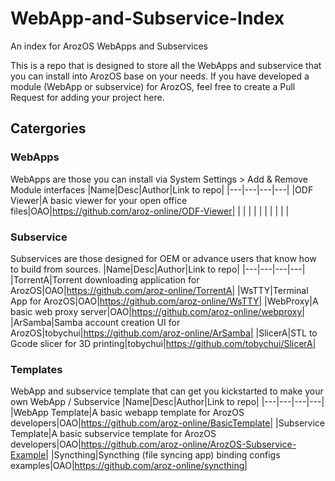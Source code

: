 # WebApp-and-Subservice-Index
An index for ArozOS WebApps and Subservices

This is a repo that is designed to store all the WebApps and subservice that you can install into ArozOS base on your needs. If you have developed a module (WebApp or subservice) for ArozOS, feel free to create a Pull Request for adding your project here.

## Catergories
### WebApps
WebApps are those you can install via System Settings > Add & Remove Module interfaces
|Name|Desc|Author|Link to repo|
|---|---|---|---|
|ODF Viewer|A basic viewer for your open office files|OAO|https://github.com/aroz-online/ODF-Viewer|
|   |   |   |   |
|   |   |   |   |

### Subservice
Subservices are those designed for OEM or advance users that know how to build from sources.
|Name|Desc|Author|Link to repo|
|---|---|---|---|
|TorrentA|Torrent downloading application for ArozOS|OAO|https://github.com/aroz-online/TorrentA|
|WsTTY|Terminal App for ArozOS|OAO|https://github.com/aroz-online/WsTTY|
|WebProxy|A basic web proxy server|OAO|https://github.com/aroz-online/webproxy|
|ArSamba|Samba account creation UI for ArozOS|tobychui|https://github.com/aroz-online/ArSamba|
|SlicerA|STL to Gcode slicer for 3D printing|tobychui|https://github.com/tobychui/SlicerA|

### Templates
WebApp and subservice template that can get you kickstarted to make your own WebApp / Subservice
|Name|Desc|Author|Link to repo|
|---|---|---|---|
|WebApp Template|A basic webapp template for ArozOS developers|OAO|https://github.com/aroz-online/BasicTemplate|
|Subservice Template|A basic subservice template for ArozOS developers|OAO|https://github.com/aroz-online/ArozOS-Subservice-Example|
|Syncthing|Syncthing (file syncing app) binding configs examples|OAO|https://github.com/aroz-online/syncthing|
